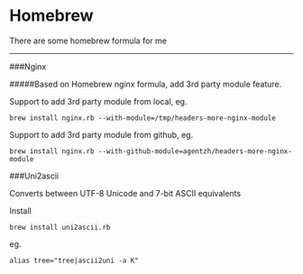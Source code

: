 Homebrew
========

There are some homebrew formula for me

---

###Nginx

#####Based on Homebrew nginx formula, add 3rd party module feature.

Support to add 3rd party module from local, eg.

```
brew install nginx.rb --with-module=/tmp/headers-more-nginx-module     
```
    
Support to add 3rd party module from github, eg.

```
brew install nginx.rb --with-github-module=agentzh/headers-more-nginx-module
```

###Uni2ascii

Converts between UTF-8 Unicode and 7-bit ASCII equivalents

Install
```
brew install uni2ascii.rb
```

eg.
```
alias tree="tree|ascii2uni -a K"
```
